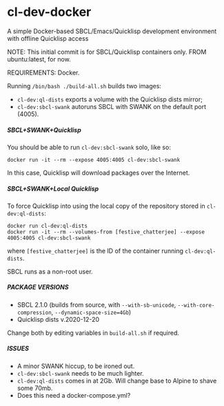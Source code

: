 # cl-dev-docker
A simple Docker-based SBCL/Emacs/Quicklisp development environment with offline Quicklisp access

NOTE: This initial commit is for SBCL/Quicklisp containers only.  FROM ubuntu:latest, for now.

REQUIREMENTS: Docker.

Running `/bin/bash ./build-all.sh` builds two images:
- `cl-dev:ql-dists` exports a volume with the Quicklisp dists mirror;
- `cl-dev:sbcl-swank` autoruns SBCL with SWANK on the default port (4005).

##### SBCL+SWANK+Quicklisp
You should be able to run `cl-dev:sbcl-swank` solo, like so:
```
docker run -it --rm --expose 4005:4005 cl-dev:sbcl-swank
```
In this case, Quicklisp will download packages over the Internet.

##### SBCL+SWANK+Local Quicklisp
To force Quicklisp into using the local copy of the repository stored in `cl-dev:ql-dists`:
```
docker run cl-dev:ql-dists
docker run -it --rm --volumes-from [festive_chatterjee] --expose 4005:4005 cl-dev:sbcl-swank
```
where `[festive_chatterjee]` is the ID of the container running `cl-dev:ql-dists`.

SBCL runs as a non-root user.

##### PACKAGE VERSIONS
- SBCL 2.1.0 (builds from source, with `--with-sb-unicode`, `--with-core-compression`, `--dynamic-space-size=4Gb`)
- Quicklisp dists v.2020-12-20

Change both by editing variables in `build-all.sh` if required.

##### ISSUES
- A minor SWANK hiccup, to be ironed out.
- `cl-dev:sbcl-swank` needs to be much lighter.
- `cl-dev:ql-dists` comes in at 2Gb.  Will change base to Alpine to shave some 70mb.
- Does this need a docker-compose.yml?
